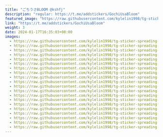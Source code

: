 ```yaml
---
title: "ごちうさBLOOM @kshfj"
description: "regular: https://t.me/addstickers/GochiUsaBloom"
featured_image: "https://raw.githubusercontent.com/kylelin1998/tg-sticker-spreading-worldwide-images/main/img/f2458da0-99ee-4365-964a-55bb35f7f43a.jpg"
link: "https://t.me/addstickers/GochiUsaBloom"
weight: 3
date: 2024-01-17T16:35:03+08:00
images:
  - https://raw.githubusercontent.com/kylelin1998/tg-sticker-spreading-worldwide-images/main/img/f2458da0-99ee-4365-964a-55bb35f7f43a.jpg
  - https://raw.githubusercontent.com/kylelin1998/tg-sticker-spreading-worldwide-images/main/img/cb5878fd-2a21-46b8-8d28-8b42575a9704.jpg
  - https://raw.githubusercontent.com/kylelin1998/tg-sticker-spreading-worldwide-images/main/img/5da65037-0d92-4fad-8210-0b3f7ec22a61.jpg
  - https://raw.githubusercontent.com/kylelin1998/tg-sticker-spreading-worldwide-images/main/img/ecfa3c84-b15c-410a-a2d4-d8d307e3ccb1.jpg
  - https://raw.githubusercontent.com/kylelin1998/tg-sticker-spreading-worldwide-images/main/img/67e62a3c-433a-49a4-a79c-ec72dc645c52.jpg
  - https://raw.githubusercontent.com/kylelin1998/tg-sticker-spreading-worldwide-images/main/img/18ea0a0c-e967-4b35-85d2-07359754b2da.jpg
  - https://raw.githubusercontent.com/kylelin1998/tg-sticker-spreading-worldwide-images/main/img/7d25522e-0efd-4fb4-95d2-0add2e6d8102.jpg
  - https://raw.githubusercontent.com/kylelin1998/tg-sticker-spreading-worldwide-images/main/img/75f18747-6ec9-465b-928f-af8b62afa07c.jpg
  - https://raw.githubusercontent.com/kylelin1998/tg-sticker-spreading-worldwide-images/main/img/1cdaac6d-3d02-4c86-8998-638e5d95e9fb.jpg
  - https://raw.githubusercontent.com/kylelin1998/tg-sticker-spreading-worldwide-images/main/img/fc12dd05-0a9e-4d95-82e8-85390a629a71.jpg
  - https://raw.githubusercontent.com/kylelin1998/tg-sticker-spreading-worldwide-images/main/img/d9279fa9-03e2-4152-af2b-1cd1c88c39a7.jpg
  - https://raw.githubusercontent.com/kylelin1998/tg-sticker-spreading-worldwide-images/main/img/3b9da7e5-3303-47d7-962f-8d16efce27af.jpg
  - https://raw.githubusercontent.com/kylelin1998/tg-sticker-spreading-worldwide-images/main/img/858e1241-ac77-4a8b-bb65-e7eec78b9088.jpg
  - https://raw.githubusercontent.com/kylelin1998/tg-sticker-spreading-worldwide-images/main/img/14a2fdb7-f6fb-4c28-b1f0-86034fd81ec8.jpg
  - https://raw.githubusercontent.com/kylelin1998/tg-sticker-spreading-worldwide-images/main/img/7e5560ba-1866-481f-9533-19b0f94c2b8c.jpg
  - https://raw.githubusercontent.com/kylelin1998/tg-sticker-spreading-worldwide-images/main/img/e1de47bd-60dd-4e1b-b2b0-8e4d6562cc87.jpg
  - https://raw.githubusercontent.com/kylelin1998/tg-sticker-spreading-worldwide-images/main/img/8acd0907-46ca-4698-85a6-17765af98034.jpg
  - https://raw.githubusercontent.com/kylelin1998/tg-sticker-spreading-worldwide-images/main/img/e9dd768c-74d5-4ed8-b2c1-96f6e2ade309.jpg
  - https://raw.githubusercontent.com/kylelin1998/tg-sticker-spreading-worldwide-images/main/img/c788a44a-365c-40af-867f-b1f3aea998fd.jpg
  - https://raw.githubusercontent.com/kylelin1998/tg-sticker-spreading-worldwide-images/main/img/4c38de1a-02fa-419d-a532-03829763f59b.jpg
---
```

